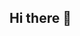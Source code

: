 ## Hi there 👋

<!--
**IvanMartinezRomero/IvanMartinezRomero** is a ✨ _special_ ✨ repository because its `README.md` (this file) appears on your GitHub profile.

Here are some ideas to get you started:

## I’m currently learning Computer Science
I’m looking for help with using GitHub in general
How to reach me: vansin2006@gmail.com
Pronouns: he/him
-->
